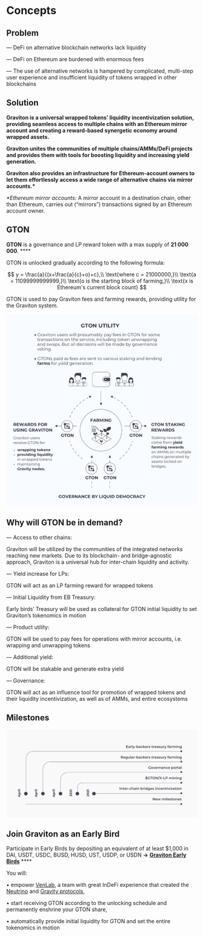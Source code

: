 # Concepts

## Problem 

— DeFi on alternative blockchain networks lack liquidity

— DeFi on Ethereum are burdened with enormous fees

— The use of alternative networks is hampered by complicated, multi-step user experience and insufficient liquidity of tokens wrapped in other blockchains

## Solution

**Graviton is a universal wrapped tokens’ liquidity incentivization solution, providing seamless access to multiple chains with an Ethereum mirror account and creating a reward-based synergetic economy around wrapped assets.**

**Graviton unites the communities of multiple chains/AMMs/DeFi projects and provides them with tools for boosting liquidity and increasing yield generation.**

**Graviton also provides an infrastructure for Ethereum-account owners to let them effortlessly access a wide range of alternative chains via mirror accounts.\***

_\*Ethereum mirror accounts:_ A mirror account in a destination chain, other than Ethereum, carries out \(“mirrors”\) transactions signed by an Ethereum account owner.

## GTON

**GTON** is a governance and LP reward token with a max supply of **21 000 000**. ****

GTON is unlocked gradually according to the following formula:

$$
y = \frac{a}{(x+\frac{a}{c}+o)+c},\\
\text{where c = 21000000,}\\ 
\text{a = 11099999999999,}\\ 
\text{o is the starting block of farming,}\\
\text{x is Ethereum's current block count}
$$

GTON is used to pay Graviton fees and farming rewards, providing utility for the Graviton system.

![](.gitbook/assets/gton_utility.png)

## Why will GTON be in demand?

— Access to other chains:

Graviton will be utilized by the communities of the integrated networks reaching new markets. Due to its blockchain- and bridge-agnostic approach, Graviton is a universal hub for inter-chain liquidity and activity.

— Yield increase for LPs:

GTON will act as an LP farming reward for wrapped tokens 

— Initial Liquidity from EB Treasury:

Early birds’ Treasury will be used as collateral for GTON initial liquidity to set Graviton’s tokenomics in motion

— Product utility:

GTON will be used to pay fees for operations with mirror accounts, i.e. wrapping and unwrapping tokens

— Additional yield:

GTON will be stakable and generate extra yield

— Governance:

GTON will act as an influence tool for promotion of wrapped tokens and their liquidity incentivization, as well as of AMMs, and entire ecosystems  


## Milestones

![](.gitbook/assets/2021-03-31-23.17.38.jpg)

## Join Graviton as an Early Bird

Participate in Early Birds by depositing an equivalent of at least $1,000 in DAI, USDT, USDC, BUSD, HUSD, UST, USDP, or USDN **-&gt;** [**Graviton Early Birds**](https://v1.graviton.one%20%20) ****

You will:

• empower [VenLab](https://venlab.dev), a team with great InDeFi experience that created the [Neutrino](https://neutrino.at) and [Gravity protocols](https://gravity.tech), 

• start receiving GTON according to the unlocking schedule and permanently enshrine your GTON share,

• automatically provide initial liquidity for GTON and set the entire tokenomics in motion

